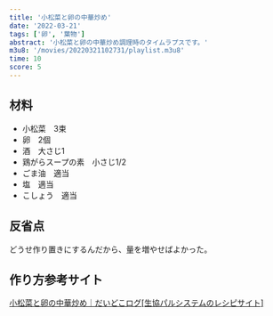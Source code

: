 ```yaml
---
title: '小松菜と卵の中華炒め'
date: '2022-03-21'
tags: ['卵', '葉物']
abstract: '小松菜と卵の中華炒め調理時のタイムラプスです。'
m3u8: '/movies/20220321102731/playlist.m3u8'
time: 10
score: 5
---
```


## 材料

- 小松菜　3束
- 卵　2個
- 酒　大さじ1
- 鶏がらスープの素　小さじ1/2
- ごま油　適当
- 塩　適当
- こしょう　適当

## 反省点

どうせ作り置きにするんだから、量を増やせばよかった。

## 作り方参考サイト

[小松菜と卵の中華炒め｜だいどこログ\[生協パルシステムのレシピサイト\]](https://daidokolog.pal-system.co.jp/recipe/7692)